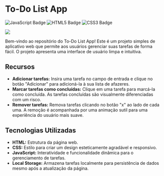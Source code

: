 # To-Do List App

<div>

![JavaScript Badge](https://img.shields.io/badge/JavaScript-F7DF1E?style=for-the-badge&logo=javascript&logoColor=black)
![HTML5 Badge](https://img.shields.io/badge/HTML5-E34F26?style=for-the-badge&logo=html5&logoColor=white)
![CSS3 Badge](https://img.shields.io/badge/CSS3-1572B6?style=for-the-badge&logo=css3&logoColor=white)

</div>

<img src="./img/todo-list-component">

Bem-vindo ao repositório do To-Do List App! Este é um projeto simples de aplicativo web que permite aos usuários gerenciar suas tarefas de forma fácil. O projeto apresenta uma interface de usuário limpa e intuitiva.

## Recursos

- **Adicionar tarefas:** Insira uma tarefa no campo de entrada e clique no botão "Adicionar" para adicioná-la à sua lista de afazeres.
- **Marcar tarefas como concluídas:** Clique em uma tarefa para marcá-la como concluída. As tarefas concluídas são visualmente diferenciadas com um risco.
- **Remover tarefas:** Remova tarefas clicando no botão "x" ao lado de cada uma. A remoção é acompanhada por uma animação sutil para uma experiência do usuário mais suave.

## Tecnologias Utilizadas

- **HTML:** Estrutura da página web.
- **CSS:** Estilo para criar um design esteticamente agradável e responsivo.
- **JavaScript:** Interatividade e funcionalidade dinâmica para o gerenciamento de tarefas.
- **Local Storage:** Armazena tarefas localmente para persistência de dados mesmo após a atualização da página.
